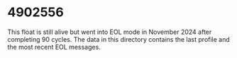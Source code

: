 # 4902556

This float is still alive but went into EOL mode in November 2024 after completing 90 cycles. The data in this directory contains the last profile and the most recent EOL messages. 
